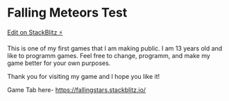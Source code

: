# Falling Meteors Test

[Edit on StackBlitz ⚡️](https://stackblitz.com/edit/fallingstars?file=README.md)
 
This is one of my first games that I am making public. I am 13 years old and like to programm games.
Feel free to change, programm, and make my game better for your own purposes.

Thank you for visiting my game and I hope you like it!

Game Tab here- https://fallingstars.stackblitz.io/
